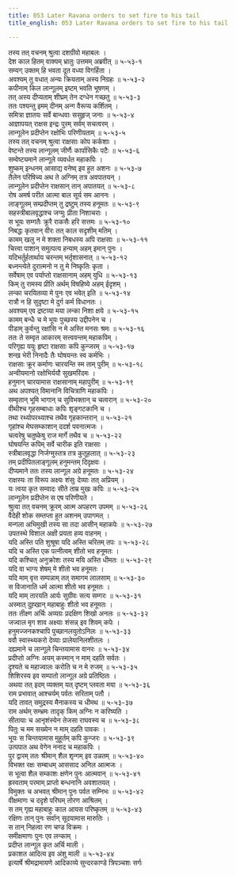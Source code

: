 ```yaml
---
title: 053 Later Ravana orders to set fire to his tail
title_english: 053 Later Ravana orders to set fire to his tail

---
```

तस्य तत् वचनम् श्रुत्वा दशग्रीवो महाबलः ।  
देश काल हितम् वाक्यम् भ्रातुः उत्तमम् अब्रवीत् ॥ ५-५३-१  
सम्यग् उक्तम् हि भवता दूत वध्या विगर्हिता ।  
अवश्यम् तु वधात् अन्यः क्रियताम् अस्य निग्रहः ॥ ५-५३-२  
कपीनाम् किल लान्गूलम् इष्टम् भवति भूषणम् ।  
तत् अस्य दीप्यताम् शीघ्रम् तेन दग्धेन गच्छतु ॥ ५-५३-३  
ततः पश्यन्तु इमम् दीनम् अन्ग वैरूप्य कर्शितम् ।  
समित्रा ज्ञातयः सर्वे बान्धवाः ससुहृज् जनाः ॥ ५-५३-४  
आज्ञापयत् राक्षस इन्द्रः पुरम् सर्वम् सचत्वरम् ।  
लान्गूलेन प्रदीप्तेन रक्षोभिः परिणीयताम् ॥ ५-५३-५  
तस्य तत् वचनम् श्रुत्वा राक्षसाः कोप कर्कशाः ।  
वेष्टन्ते तस्य लान्गूलम् जीर्णैः कार्पासिकैः पटैः ॥ ५-५३-६  
सम्वेष्ट्यमाने लान्गूले व्यवर्धत महाकपिः ।  
शुष्कम् इन्धनम् आसाद्य वनेष्व् इव हुत अशनः ॥ ५-५३-७  
तैलेन परिषिच्य अथ ते अग्निम् तत्र अवपातयन् ।  
लान्गूलेन प्रदीप्तेन राक्षसान् तान् अपातयत् ॥ ५-५३-८  
रोष अमर्ष परीत आत्मा बाल सूर्य सम आननः ।  
लाङ्गूलम् सम्प्रदीप्तम् तु द्रष्टुम् तस्य हनूमतः ॥ ५-५३-९  
सहस्त्रीबालवृद्धाश्च जग्मुः प्रीता निशाचराः ।  
स भूयः सम्गतैः क्रूरै राकसैः हरि सत्तमः ॥ ५-५३-१०  
निबद्धः कृतवान् वीरः तत् काल सदृशीम् मतिम् ।  
कामम् खलु न मे शक्ता निबधस्य अपि राक्षसाः ॥ ५-५३-११  
चित्त्वा पाशान् समुत्पत्य हन्याम् अहम् इमान् पुनः ।  
यदिभर्तुर्हतार्थाय चरन्तम् भर्तृशासनात् ॥ ५-५३-१२  
बध्नन्त्येते दुरात्मनो न तु मे निष्कृतिः कृता ।  
सर्वेषाम् एव पर्याप्तो राक्षसानाम् अहम् युधि ॥ ५-५३-१३  
किम् तु रामस्य प्रीति अर्थम् विषहिष्ये अहम् ईदृशम् ।  
लन्का चरयितव्या मे पुनः एव भवेत् इति ॥ ५-५३-१४  
रात्रौ न हि सुदृष्टा मे दुर्ग कर्म विधानतः ।  
अवश्यम् एव द्रष्टव्या मया लन्का निशा क्षये ॥ ५-५३-१५  
कामम् बन्धैः च मे भूयः पुच्छस्य उद्दीपनेन च ।  
पीडाम् कुर्वन्तु रक्षांसि न मे अस्ति मनसः श्रमः ॥ ५-५३-१६  
ततः ते सम्वृत आकारम् सत्त्ववन्तम् महाकपिम् ।  
परिगृह्य ययुः हृष्टा राक्षसाः कपि कुन्जरम् ॥ ५-५३-१७  
शन्ख भेरी निनादैः तैः घोषयन्तः स्व कर्मभिः ।  
राक्षसाः क्रूर कर्माणः चारयन्ति स्म ताम् पुरीम् ॥ ५-५३-१८  
अन्वीयमानो रक्षोभिर्ययौ सुखमरिंदमः ।  
हनुमान् चारयामास राक्षसानाम् महापुरीम् ॥ ५-५३-१९  
अथ अपश्यत् विमानानि विचित्राणि महाकपिः ।  
सम्वृतान् भूमि भागान् च सुविभक्तान् च चत्वरान् ॥ ५-५३-२०  
वीथीश्च गृहसम्बाधाः कपिः शृङ्गटकानि च ।  
तथा रथ्योपरथ्याश्च तथैव गृहकान्तरान् ॥ ५-५३-२१  
गृहांश्च मेघसम्काशान् ददर्श पवनात्मजः ।  
चत्वरेषु चतुष्केषु राज मार्गे तथैव च ॥ ५-५३-२२  
घोषयन्ति कपिम् सर्वे चारीक इति राक्षसाः ।  
स्त्रीबालवृद्धा निर्जग्मुस्तत्र तत्र कुतूहलात् ॥ ५-५३-२३  
तम् प्रदीपितलाङ्गूलम् हनुमन्तम् दिदृक्षवः ।  
दीप्यमाने ततः तस्य लान्गूल अग्रे हनूमतः ॥ ५-५३-२४  
राक्षस्यः ता विरूप अक्ष्यः शंसुः देव्याः तत् अप्रियम् ।  
यः त्वया कृत सम्वादः सीते ताम्र मुखः कपिः ॥ ५-५३-२५  
लान्गूलेन प्रदीप्तेन स एष परिणीयते ।  
श्रुत्वा तत् वचनम् क्रूरम् आत्म अपहरण उपमम् ॥ ५-५३-२६  
वैदेही शोक सम्तप्ता हुत अशनम् उपागमत् ।  
मन्गला अभिमुखी तस्य सा तदा आसीन् महाकपेः ॥ ५-५३-२७  
उपतस्थे विशाल अक्षी प्रयता हव्य वाहनम् ।  
यदि अस्ति पति शुश्रूषा यदि अस्ति चरितम् तपः ॥ ५-५३-२८  
यदि च अस्ति एक पत्नीत्वम् शीतो भव हनूमतः ।  
यदि कश्चित् अनुक्रोशः तस्य मयि अस्ति धीमतः ॥ ५-५३-२९  
यदि वा भाग्य शेषम् मे शीतो भव हनूमतः ।  
यदि माम् वृत्त सम्पन्नाम् तत् समागम लालसाम् ॥ ५-५३-३०  
स विजानाति धर्म आत्मा शीतो भव हनूमतः ।  
यदि माम् तारयति आर्यः सुग्रीवः सत्य सम्गरः ॥ ५-५३-३१  
अस्मात् दुह्खान् महाबाहुः शीतो भव हनूमतः ।  
ततः तीक्ष्ण अर्चिः अव्यग्रः प्रदक्षिण शिखो अनलः ॥ ५-५३-३२  
जज्वाल मृग शाव अक्ष्याः शंसन्न् इव शिवम् कपेः ।  
हनुमज्जनकश्चापि पुच्छानलयुतोऽनिलः ॥ ५-५३-३३  
ववौ स्वास्थ्यकरो देव्याः प्रालेयानिलशीतलः ।  
दह्यमाने च लान्गूले चिन्तयामास वानरः ॥ ५-५३-३४  
प्रदीप्तो अग्निः अयम् कस्मान् न माम् दहति सर्वतः ।  
दृश्यते च महाज्वालः करोति च न मे रुजम् ॥ ५-५३-३५  
शिशिरस्य इव सम्पातो लान्गूल अग्रे प्रतिष्ठितः ।  
अथवा तत् इदम् व्यक्तम् यत् दृष्टम् प्लवता मया ॥ ५-५३-३६  
राम प्रभावात् आश्चर्यम् पर्वतः सरिताम् पतौ ।  
यदि तावत् समुद्रस्य मैनाकस्य च धीमथ ॥ ५-५३-३७  
राम अर्थम् सम्भ्रमः तादृक् किम् अग्निः न करिष्यति ।  
सीतायाः च आनृशंस्येन तेजसा राघवस्य च ॥ ५-५३-३८  
पितुः च मम सख्येन न माम् दहति पावकः ।  
भूयः स चिन्तयामास मुहूर्तम् कपि कुन्जरः ॥ ५-५३-३९  
उत्पपात अथ वेगेन ननाद च महाकपिः ।  
पुर द्वारम् ततः श्रीमान् शैल शृन्गम् इव उन्नतम् ॥ ५-५३-४०  
विभक्त रक्षः सम्बाधम् आससाद अनिल आत्मजः ।  
स भूत्वा शैल सम्काशः क्षणेन पुनः आत्मवान् ॥ ५-५३-४१  
ह्रस्वताम् परमाम् प्राप्तो बन्धनानि अवशातयत् ।  
विमुक्तः च अभवत् श्रीमान् पुनः पर्वत सम्निभः ॥ ५-५३-४२  
वीक्षमाणः च ददृशे परिघम् तोरण आश्रितम् ।  
स तम् गृह्य महाबाहुः काल आयस परिष्कृतम् ॥ ५-५३-४३  
रक्षिणः तान् पुनः सर्वान् सूदयामास मारुतिः ।  
स तान् निहत्वा रण चण्ड विक्रमः ।  
समीक्षमाणः पुनः एव लन्काम् ।  
प्रदीप्त लान्गूल कृत अर्चि माली ।  
प्रकाशत आदित्य इव अंशु माली ॥ ५-५३-४४  
इत्यार्षे श्रीमद्रामायणे आदिकाव्ये सुन्दरकाण्डे त्रिपञ्चशः सर्गः